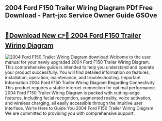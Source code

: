 ## 2004 Ford F150 Trailer Wiring Diagram PDf Free Download - Part-jxc Service Owner Guide GSOve

# <h2><a href="http://dft7jvd.blite.top/?on=2004+Ford+F150+Trailer+Wiring+Diagram">🔗Download New 👉🔴 2004 Ford F150 Trailer Wiring Diagram</a></h2>

[![2004 Ford F150 Trailer Wiring Diagram download](https://i.imgur.com/lujVjoI.png)](http://dft7jvd.blite.top/?on=2004+Ford+F150+Trailer+Wiring+Diagram)
Welcome to the user manual for your newly upgraded 2004 Ford F150 Trailer Wiring Diagram. This comprehensive guide is intended to help you understand and operate your product successfully. You will find detailed information on features, installation, operation, maintenance, and troubleshooting. Important Information 2004 Ford F150 Trailer Wiring Diagram Regarding Connectivity This product requires a stable internet connection for optimal performance. 2004 Ford F150 Trailer Wiring Diagram is packed with cutting-edge features, including facial recognition, augmented reality, voice activation, and wireless charging, all easily accessible through the intuitive user interface. We're Here to Guide You 2004 Ford F150 Trailer Wiring Diagram. We are committed to providing you with comprehensive support.
